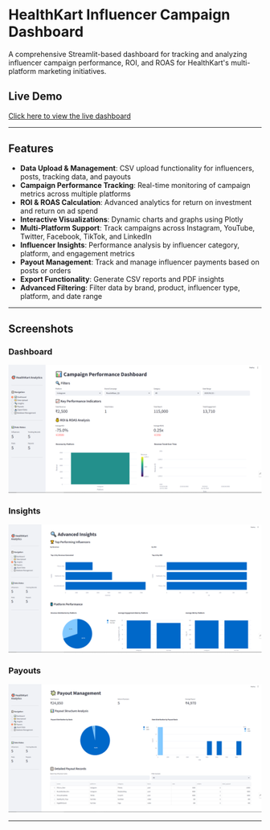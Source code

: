 # HealthKart Influencer Campaign Dashboard

A comprehensive Streamlit-based dashboard for tracking and analyzing influencer campaign performance, ROI, and ROAS for HealthKart's multi-platform marketing initiatives.

## Live Demo

[Click here to view the live dashboard](https://trackerpro.streamlit.app/)  

---



## Features

- **Data Upload & Management**: CSV upload functionality for influencers, posts, tracking data, and payouts
- **Campaign Performance Tracking**: Real-time monitoring of campaign metrics across multiple platforms
- **ROI & ROAS Calculation**: Advanced analytics for return on investment and return on ad spend
- **Interactive Visualizations**: Dynamic charts and graphs using Plotly
- **Multi-Platform Support**: Track campaigns across Instagram, YouTube, Twitter, Facebook, TikTok, and LinkedIn
- **Influencer Insights**: Performance analysis by influencer category, platform, and engagement metrics
- **Payout Management**: Track and manage influencer payments based on posts or orders
- **Export Functionality**: Generate CSV reports and PDF insights
- **Advanced Filtering**: Filter data by brand, product, influencer type, platform, and date range

---

## Screenshots

### Dashboard
![Dashboard Overview](screenshots/img2.png)

### Insights
![Campaign Insights](screenshots/img3.png)

### Payouts
![Influencer Performance](screenshots/img4.png)

---



